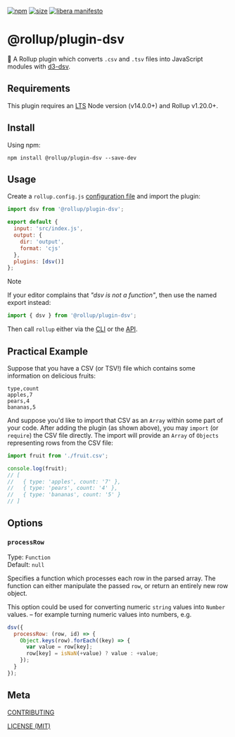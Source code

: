 [npm]: https://img.shields.io/npm/v/@rollup/plugin-dsv
[npm-url]: https://www.npmjs.com/package/@rollup/plugin-dsv
[size]: https://packagephobia.now.sh/badge?p=@rollup/plugin-dsv
[size-url]: https://packagephobia.now.sh/result?p=@rollup/plugin-dsv

[![npm][npm]][npm-url]
[![size][size]][size-url]
[![libera manifesto](https://img.shields.io/badge/libera-manifesto-lightgrey.svg)](https://liberamanifesto.com)

# @rollup/plugin-dsv

🍣 A Rollup plugin which converts `.csv` and `.tsv` files into JavaScript modules with [d3-dsv](https://github.com/d3/d3-dsv).

## Requirements

This plugin requires an [LTS](https://github.com/nodejs/Release) Node version (v14.0.0+) and Rollup v1.20.0+.

## Install

Using npm:

```console
npm install @rollup/plugin-dsv --save-dev
```

## Usage

Create a `rollup.config.js` [configuration file](https://www.rollupjs.org/guide/en/#configuration-files) and import the plugin:

```js
import dsv from '@rollup/plugin-dsv';

export default {
  input: 'src/index.js',
  output: {
    dir: 'output',
    format: 'cjs'
  },
  plugins: [dsv()]
};
```

> [!NOTE]
> If your editor complains that _"dsv is not a function"_, then use the named export instead:
>
> ```js
> import { dsv } from '@rollup/plugin-dsv';
> ```

Then call `rollup` either via the [CLI](https://www.rollupjs.org/guide/en/#command-line-reference) or the [API](https://www.rollupjs.org/guide/en/#javascript-api).

## Practical Example

Suppose that you have a CSV (or TSV!) file which contains some information on delicious fruits:

```csv
type,count
apples,7
pears,4
bananas,5
```

And suppose you'd like to import that CSV as an `Array` within some part of your code. After adding the plugin (as shown above), you may `import` (or `require`) the CSV file directly. The import will provide an `Array` of `Objects` representing rows from the CSV file:

```js
import fruit from './fruit.csv';

console.log(fruit);
// [
//   { type: 'apples', count: '7' },
//   { type: 'pears', count: '4' },
//   { type: 'bananas', count: '5' }
// ]
```

## Options

### `processRow`

Type: `Function`<br>
Default: `null`

Specifies a function which processes each row in the parsed array. The function can either manipulate the passed `row`, or return an entirely new row object.

This option could be used for converting numeric `string` values into `Number` values. – for example turning numeric values into numbers, e.g.

```js
dsv({
  processRow: (row, id) => {
    Object.keys(row).forEach((key) => {
      var value = row[key];
      row[key] = isNaN(+value) ? value : +value;
    });
  }
});
```

## Meta

[CONTRIBUTING](./.github/CONTRIBUTING.md)

[LICENSE (MIT)](./LICENSE)
